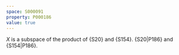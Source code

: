 ```yaml
---
space: S000091
property: P000186
value: true
---
```


$X$ is a subspace of the product of {S20}
and {S154}.
{S20|P186}
and {S154|P186}.
